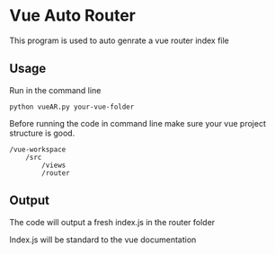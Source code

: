 # Vue Auto Router

This program is used to auto genrate a vue router index file

## Usage

Run in the command line

    python vueAR.py your-vue-folder

Before running the code in command line make sure your vue project structure is good.

    /vue-workspace
        /src
            /views
            /router

## Output

The code will output a fresh index.js in the router folder

Index.js will be standard to the vue documentation